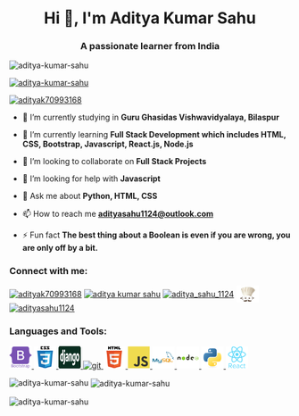 <h1 align="center">Hi 👋, I'm Aditya Kumar Sahu</h1>
<h3 align="center">A passionate learner from India</h3>

<p align="left"> <img src="https://komarev.com/ghpvc/?username=aditya-kumar-sahu&label=Profile%20views&color=0e75b6&style=flat" alt="aditya-kumar-sahu" /> </p>

<p align="left"> <a href="https://github.com/ryo-ma/github-profile-trophy"><img src="https://github-profile-trophy.vercel.app/?username=aditya-kumar-sahu" alt="aditya-kumar-sahu" /></a> </p>

<p align="left"> <a href="https://twitter.com/adityak70993168" target="blank"><img src="https://img.shields.io/twitter/follow/adityak70993168?logo=twitter&style=for-the-badge" alt="adityak70993168" /></a> </p>

- 🔭 I’m currently studying in **Guru Ghasidas Vishwavidyalaya, Bilaspur**

- 🌱 I’m currently learning **Full Stack Development which includes HTML, CSS, Bootstrap, Javascript, React.js, Node.js**

- 👯 I’m looking to collaborate on **Full Stack Projects**

- 🤝 I’m looking for help with **Javascript**

- 💬 Ask me about **Python, HTML, CSS**

- 📫 How to reach me **adityasahu1124@outlook.com**

- ⚡ Fun fact **The best thing about a Boolean is even if you are wrong, you are only off by a bit.**

<h3 align="left">Connect with me:</h3>
<p align="left">
<a href="https://twitter.com/adityak70993168" target="blank"><img align="center" src="https://raw.githubusercontent.com/rahuldkjain/github-profile-readme-generator/master/src/images/icons/Social/twitter.svg" alt="adityak70993168" height="30" width="40" /></a>
<a href="https://linkedin.com/in/aditya kumar sahu" target="blank"><img align="center" src="https://raw.githubusercontent.com/rahuldkjain/github-profile-readme-generator/master/src/images/icons/Social/linked-in-alt.svg" alt="aditya kumar sahu" height="30" width="40" /></a>
<a href="https://instagram.com/aditya_sahu_1124" target="blank"><img align="center" src="https://raw.githubusercontent.com/rahuldkjain/github-profile-readme-generator/master/src/images/icons/Social/instagram.svg" alt="aditya_sahu_1124" height="30" width="40" /></a>
<a href="https://www.codechef.com/users/aditya_7894" target="blank"><img align="center" src="./codechef_logo.jpg" alt="aditya_7894" height="30" width="40" /></a>
<a href="https://www.hackerrank.com/adityasahu1124" target="blank"><img align="center" src="https://raw.githubusercontent.com/rahuldkjain/github-profile-readme-generator/master/src/images/icons/Social/hackerrank.svg" alt="adityasahu1124" height="30" width="40" /></a>
</p>

<h3 align="left">Languages and Tools:</h3>
<p align="left"> <a href="https://getbootstrap.com" target="_blank" rel="noreferrer"> <img src="https://raw.githubusercontent.com/devicons/devicon/master/icons/bootstrap/bootstrap-plain-wordmark.svg" alt="bootstrap" width="40" height="40"/> </a> <a href="https://www.w3schools.com/css/" target="_blank" rel="noreferrer"> <img src="https://raw.githubusercontent.com/devicons/devicon/master/icons/css3/css3-original-wordmark.svg" alt="css3" width="40" height="40"/> </a> <a href="https://www.djangoproject.com/" target="_blank" rel="noreferrer"> <img src="./django-logo-negative.svg" alt="django" width="40" height="40"/> </a> <a href="https://git-scm.com/" target="_blank" rel="noreferrer"> <img src="https://www.vectorlogo.zone/logos/git-scm/git-scm-icon.svg" alt="git" width="40" height="40"/> </a> <a href="https://www.w3.org/html/" target="_blank" rel="noreferrer"> <img src="https://raw.githubusercontent.com/devicons/devicon/master/icons/html5/html5-original-wordmark.svg" alt="html5" width="40" height="40"/> </a> <a href="https://developer.mozilla.org/en-US/docs/Web/JavaScript" target="_blank" rel="noreferrer"> <img src="https://raw.githubusercontent.com/devicons/devicon/master/icons/javascript/javascript-original.svg" alt="javascript" width="40" height="40"/> </a> <a href="https://www.mysql.com/" target="_blank" rel="noreferrer"> <img src="https://raw.githubusercontent.com/devicons/devicon/master/icons/mysql/mysql-original-wordmark.svg" alt="mysql" width="40" height="40"/> </a> <a href="https://nodejs.org" target="_blank" rel="noreferrer"> <img src="https://raw.githubusercontent.com/devicons/devicon/master/icons/nodejs/nodejs-original-wordmark.svg" alt="nodejs" width="40" height="40"/> </a> <a href="https://www.python.org" target="_blank" rel="noreferrer"> <img src="https://raw.githubusercontent.com/devicons/devicon/master/icons/python/python-original.svg" alt="python" width="40" height="40"/> </a> <a href="https://reactjs.org/" target="_blank" rel="noreferrer"> <img src="https://raw.githubusercontent.com/devicons/devicon/master/icons/react/react-original-wordmark.svg" alt="react" width="40" height="40"/> </a> </p>

<p><img align="left" src="https://github-readme-stats.vercel.app/api/top-langs?username=aditya-kumar-sahu&show_icons=true&locale=en&layout=compact" alt="aditya-kumar-sahu" /></p>

<p>&nbsp;<img align="center" src="https://github-readme-stats.vercel.app/api?username=aditya-kumar-sahu&show_icons=true&locale=en" alt="aditya-kumar-sahu" /></p>

<p><img align="center" src="https://github-readme-streak-stats.herokuapp.com/?user=aditya-kumar-sahu&" alt="aditya-kumar-sahu" /></p>


<!---
Aditya-Kumar-Sahu/Aditya-Kumar-Sahu is a ✨ special ✨ repository because its `README.md` (this file) appears on your GitHub profile.
You can click the Preview link to take a look at your changes.
--->
